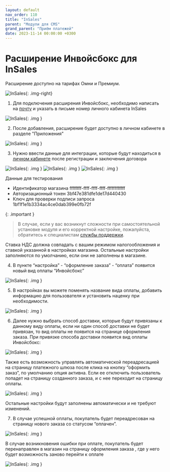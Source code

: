 ```yaml
---
layout: default
nav_order: 110
title: "InSales"
parent: "Модули для CMS"
grand_parent: "Приём платежей"
date: 2023-11-14 00:00:00 +0300
---
```



# Расширение Инвойсбокс для InSales

Расширение доступно на тарифах Омни и Премиум.

![InSales](/assets/images/cms/insales.png){: .img-right}

1. Для подключения расширения Инвойсбокс, необходимо написать на [почту](mailto:c-support@invbox.ru) и указать в письме номер личного кабинета InSales

![InSales](/assets/images/cms/insales/1.jpg){: .img }

2. После добавления, расширение будет доступно в личном кабинете в разделе "Приложения" 

![InSales](/assets/images/cms/insales/2.jpg){: .img }

3. Нужно ввести данные для интеграции, которые будут находиться в [личном кабинете](http://business.invoicebox.ru) после регистрации и заключения договора

![InSales](/assets/images/cms/insales/3.jpg){: .img }
![InSales](/assets/images/cms/insales/4.jpg){: .img }
![InSales](/assets/images/cms/insales/5.jpg){: .img }

Данные для тестирования

- Идентификатор магазина ffffffff-ffff-ffff-ffff-ffffffffffff
- Авторизационный токен 3bf47e381dfe1de17d440430
- Ключ для проверки подписи запроса 1bf1f1e1b3334ac4ce0dab399e0fb72f

{: .important }
> В случае, если у вас возникнут сложности при самостоятельной установке модуля и его корректной настройке,
пожалуйста, обратитесь к специалистам [службы поддержки](https://www.invoicebox.ru/ru/contacts/feedback.html).

Ставка НДС должна совпадать с вашим режимом налогообложения и ставкой указанной в настройках магазина. 
Остальные настройки заполняются по умолчанию, если они не заполнены в магазине.


4. В пункте “настройка” - “оформление заказа” - “оплата” появится новый вид оплаты “Инвойсбокс”

![InSales](/assets/images/cms/insales/6.jpg){: .img }

5. В настройках вы можете поменять название вида оплаты, добавить информацию для пользователя и установить наценку при необходимости.  

![InSales](/assets/images/cms/insales/7.jpg){: .img }

6. Далее нужно выбрать способ доставки, которые будут привязаны к данному виду оплаты, если ни один способ доставки не будет привязан,
то вид оплаты не появится на странице оформления заказа. При привязке способа доставки появится вид оплаты Инвойсбокс:

![InSales](/assets/images/cms/insales/8.jpg){: .img }

Также есть возможность управлять автоматической переадресацией на страницу платежного шлюза после клика на кнопку “оформить заказ”,
по умолчанию опция активна. Если ее отключить пользователь попадет на страницу созданного заказа, и с нее  переходит на страницу оплаты.

![InSales](/assets/images/cms/insales/9.jpg){: .img }

Остальные настройки будут заполнены автоматически и не требуют изменений.

7. В случае успешной оплаты, покупатель будет переадресован на страницу нового заказа со статусом “оплачен”.

![InSales](/assets/images/cms/insales/10.jpg){: .img }

В случае возникновения ошибки при оплате, покупатель будет перенаправлен в магазин на страницу оформления заказа , где у него будет возможность заново перейти к оплате

![InSales](/assets/images/cms/insales/11.jpg){: .img }
